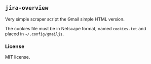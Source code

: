 ## `jira-overview`

Very simple scraper script the Gmail simple HTML version.

The cookies file must be in Netscape format, named `cookies.txt` and placed in `~/.config/gmailjs`.

### License

MIT license.
